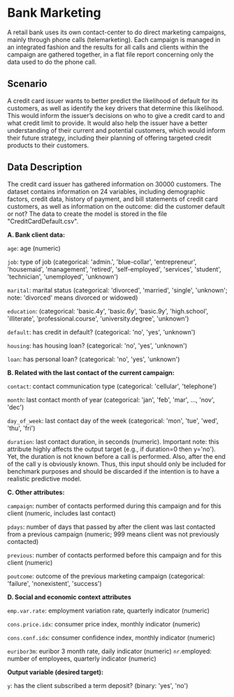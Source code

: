 # Bank Marketing
A retail bank uses its own contact-center to do direct marketing campaigns, mainly through phone
calls (telemarketing). Each campaign is managed in an integrated fashion and the results for all calls
and clients within the campaign are gathered together, in a flat file report concerning only the data
used to do the phone call.

## Scenario
A credit card issuer wants to better predict the likelihood of default for its customers, as well
as identify the key drivers that determine this likelihood. This would inform the issuer’s
decisions on who to give a credit card to and what credit limit to provide. It would also help
the issuer have a better understanding of their current and potential customers, which
would inform their future strategy, including their planning of offering targeted credit
products to their customers.

## Data Description
The credit card issuer has gathered information on 30000 customers. The dataset contains
information on 24 variables, including demographic factors, credit data, history of payment,
and bill statements of credit card customers, as well as information on the outcome: did the
customer default or not? The data to create the model is stored in the file "CreditCardDefault.csv".

**A. Bank client data:**

`age`: age (numeric)

`job`: type of job (categorical: 'admin.', 'blue-collar', 'entrepreneur', 'housemaid', 'management',
'retired', 'self-employed', 'services', 'student', 'technician', 'unemployed', 'unknown')

`marital`: marital status (categorical: 'divorced', 'married', 'single', 'unknown'; note: 'divorced'
means divorced or widowed)

`education`: (categorical: 'basic.4y', 'basic.6y', 'basic.9y', 'high.school', 'illiterate',
'professional.course', 'university.degree', 'unknown')

`default`: has credit in default? (categorical: 'no', 'yes', 'unknown')

`housing`: has housing loan? (categorical: 'no', 'yes', 'unknown')

`loan`: has personal loan? (categorical: 'no', 'yes', 'unknown')

**B. Related with the last contact of the current campaign:**

`contact`: contact communication type (categorical: 'cellular', 'telephone')

`month`: last contact month of year (categorical: 'jan', 'feb', 'mar', ..., 'nov', 'dec')

`day_of_week`: last contact day of the week (categorical: 'mon', 'tue', 'wed', 'thu', 'fri')

`duration`: last contact duration, in seconds (numeric). Important note: this attribute highly
affects the output target (e.g., if duration=0 then y='no'). Yet, the duration is not known before a
call is performed. Also, after the end of the call y is obviously known. Thus, this input should only
be included for benchmark purposes and should be discarded if the intention is to have a
realistic predictive model.

**C. Other attributes:**


`campaign`: number of contacts performed during this campaign and for this client (numeric,
includes last contact)

`pdays`: number of days that passed by after the client was last contacted from a previous
campaign (numeric; 999 means client was not previously contacted)

`previous`: number of contacts performed before this campaign and for this client (numeric)

`poutcome`: outcome of the previous marketing campaign (categorical: 'failure', 'nonexistent',
'success')

**D. Social and economic context attributes**

`emp.var.rate`: employment variation rate, quarterly indicator (numeric)

`cons.price.idx`: consumer price index, monthly indicator (numeric)

`cons.conf.idx`: consumer confidence index, monthly indicator (numeric)

`euribor3m`: euribor 3 month rate, daily indicator (numeric)
`nr`.employed: number of employees, quarterly indicator (numeric)

**Output variable (desired target):**

`y`: has the client subscribed a term deposit? (binary: 'yes', 'no')
